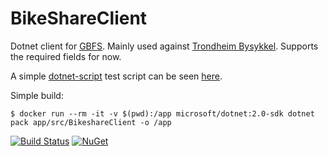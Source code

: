 BikeShareClient
===

Dotnet client for [GBFS](https://github.com/NABSA/gbfs).
Mainly used against [Trondheim Bysykkel](https://trondheimbysykkel.no/open-data).
Supports the required fields for now. 

A simple [dotnet-script](https://github.com/filipw/dotnet-script) test script can be seen [here](https://github.com/andmos/BikeshareClient/blob/master/src/TestScript/main.csx). 

Simple build:
```
$ docker run --rm -it -v $(pwd):/app microsoft/dotnet:2.0-sdk dotnet pack app/src/BikeshareClient -o /app
```

[![Build Status](https://travis-ci.org/andmos/BikeshareClient.svg?branch=master)](https://travis-ci.org/andmos/BikeshareClient)
[![NuGet](https://img.shields.io/nuget/v/BikeshareClient.svg)](https://www.nuget.org/packages/BikeshareClient/)